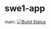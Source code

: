 # swe1-app





main: 
[![Build Status](https://app.travis-ci.com/Pankhurinyu/swe1-app.svg?branch=main)](https://app.travis-ci.com/github/Pankhurinyu/swe1-app)
